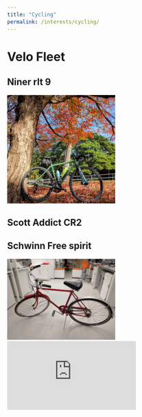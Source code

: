 ```yaml
---
title: "Cycling"
permalink: /interests/cycling/
---
```


# Velo Fleet

## Niner rlt 9  
<img src="/images/bikes/niner.jpg" width="50%">

## Scott Addict CR2

## Schwinn Free spirit  
<img src="/images/bikes/schwinn.jpg" width="50%">

<iframe height='160' width='300' frameborder='0' allowtransparency='true' scrolling='no' src='https://www.strava.com/athletes/16723445/activity-summary/97206d823c03ed8f8e90f9f7eb641d35421879b0'></iframe>
